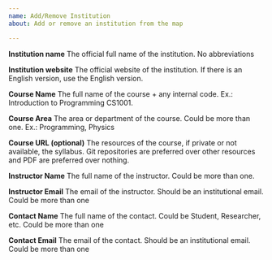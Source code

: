 ```yaml
---
name: Add/Remove Institution
about: Add or remove an institution from the map

---
```


**Institution name**
The official full name of the institution. No abbreviations

**Institution website**
The official website of the institution. If there is an English version, use the English version.

**Course Name**
The full name of the course + any internal code. Ex.: Introduction to Programming CS1001.

**Course Area**
The area or department of the course. Could be more than one. Ex.: Programming, Physics

**Course URL (optional)**
The resources of the course, if private or not available, the syllabus. Git repositories are preferred over other resources and PDF are preferred over nothing.

**Instructor Name**
The full name of the instructor. Could be more than one.

**Instructor Email**
The email of the instructor. Should be an institutional email. Could be more than one

**Contact Name**
The full name of the contact. Could be Student, Researcher, etc. Could be more than one

**Contact Email**
The email of the contact. Should be an institutional email. Could be more than one
